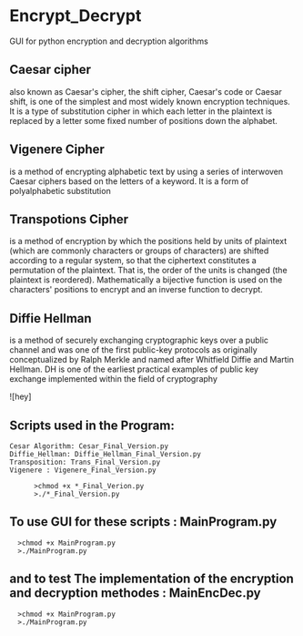 # Encrypt_Decrypt
GUI for python encryption and decryption algorithms

## Caesar cipher
also known as Caesar's cipher, the shift cipher, Caesar's code or Caesar shift, is one of the simplest and most widely known encryption techniques. It is a type of substitution cipher in which each letter in the plaintext is replaced by a letter some fixed number of positions down the alphabet.

## Vigenere Cipher
is a method of encrypting alphabetic text by using a series of interwoven Caesar ciphers based on the letters of a keyword. It is a form of polyalphabetic substitution

## Transpotions Cipher
is a method of encryption by which the positions held by units of plaintext (which are commonly characters or groups of characters) are shifted according to a regular system, so that the ciphertext constitutes a permutation of the plaintext. That is, the order of the units is changed (the plaintext is reordered). Mathematically a bijective function is used on the characters' positions to encrypt and an inverse function to decrypt.

## Diffie Hellman
is a method of securely exchanging cryptographic keys over a public channel and was one of the first public-key protocols as originally conceptualized by Ralph Merkle and named after Whitfield Diffie and Martin Hellman. DH is one of the earliest practical examples of public key exchange implemented within the field of cryptography


![hey]
## Scripts used in the Program:
    Cesar Algorithm: Cesar_Final_Version.py
    Diffie_Hellman: Diffie_Hellman_Final_Version.py
    Transposition: Trans_Final_Version.py
    Vigenere : Vigenere_Final_Version.py
    
          >chmod +x *_Final_Verion.py
          >./*_Final_Version.py

## To use GUI for these scripts : MainProgram.py
      >chmod +x MainProgram.py
      >./MainProgram.py
## and to test The implementation of the encryption and decryption methodes : MainEncDec.py
      >chmod +x MainProgram.py
      >./MainProgram.py
